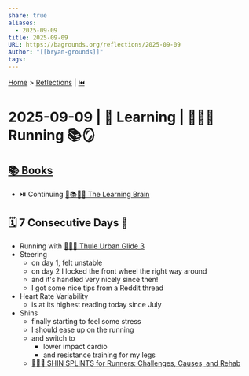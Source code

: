 ```yaml
---
share: true
aliases:
  - 2025-09-09
title: 2025-09-09
URL: https://bagrounds.org/reflections/2025-09-09
Author: "[[bryan-grounds]]"
tags:
---
```

[Home](../index.md) > [Reflections](./index.md) | [⏮️](./2025-09-08.md)  
# 2025-09-09 | 🧠 Learning | 🏃🏼‍♀️ Running 📚🪞  
## [📚 Books](../books/index.md)  
- ⏯️ Continuing [🧠📚💡🧩 The Learning Brain](../books/the-learning-brain.md)  
  
## 🗓️ 7 Consecutive Days 🎉  
- Running with [👶🏃🌆 Thule Urban Glide 3](../products/thule-urban-glide-3.md)  
- Steering  
    - on day 1, felt unstable  
    - on day 2 I locked the front wheel the right way around  
    - and it's handled very nicely since then!  
    - I got some nice tips from a Reddit thread  
- Heart Rate Variability  
    - is at its highest reading today since July  
- Shins  
    - finally starting to feel some stress  
    - I should ease up on the running  
    - and switch to  
        - lower impact cardio  
        - and resistance training for my legs  
    - [🏃🦵🤕 SHIN SPLINTS for Runners: Challenges, Causes, and Rehab](../videos/shin-splints-for-runners-challenges-causes-and-rehab.md)